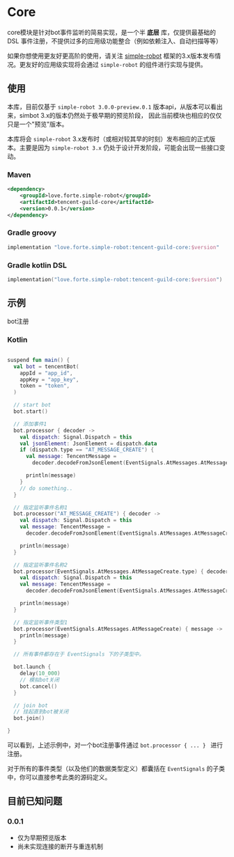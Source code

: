 # Core

core模块是针对bot事件监听的简易实现，是一个半 **底层** 库，仅提供最基础的 DSL 事件注册，不提供过多的应用级功能整合（例如依赖注入、自动扫描等等）

如果你想使用更友好更高阶的使用，请关注 [simple-robot](https://github.com/ForteScarlet/simpler-robot) 框架的3.x版本发布情况。更友好的应用级实现将会通过 `simple-robot` 的组件进行实现与提供。


## 使用
本库，目前仅基于 `simple-robot 3.0.0-preview.0.1` 版本api，从版本可以看出来，simbot 3.x的版本仍然处于极早期的预览阶段，
因此当前模块也相应的仅仅只是一个"预览"版本。

本库将会 `simple-robot` 3.x发布时（或相对较其早的时刻）发布相应的正式版本。主要是因为 `simple-robot 3.x` 仍处于设计开发阶段，可能会出现一些接口变动。

### Maven

```xml
<dependency>
    <groupId>love.forte.simple-robot</groupId>
    <artifactId>tencent-guild-core</artifactId>
    <version>0.0.1</version>
</dependency>
```

### Gradle groovy

```groovy
implementation "love.forte.simple-robot:tencent-guild-core:$version"
```

### Gradle kotlin DSL

```kotlin
implementation("love.forte.simple-robot:tencent-guild-core:$version")
```

## 示例
bot注册

### Kotlin
```kotlin

suspend fun main() {
  val bot = tencentBot(
    appId = "app_id",
    appKey = "app_key",
    token = "token",
  )

  // start bot
  bot.start()

  // 添加事件1
  bot.processor { decoder ->
    val dispatch: Signal.Dispatch = this
    val jsonElement: JsonElement = dispatch.data
    if (dispatch.type == "AT_MESSAGE_CREATE") {
      val message: TencentMessage =
        decoder.decodeFromJsonElement(EventSignals.AtMessages.AtMessageCreate.decoder, jsonElement)

      println(message)
    }
    // do something..
  }

  // 指定监听事件名称1
  bot.processor("AT_MESSAGE_CREATE") { decoder ->
    val dispatch: Signal.Dispatch = this
    val message: TencentMessage =
      decoder.decodeFromJsonElement(EventSignals.AtMessages.AtMessageCreate.decoder, dispatch.data)

    println(message)
  }

  // 指定监听事件名称2
  bot.processor(EventSignals.AtMessages.AtMessageCreate.type) { decoder ->
    val dispatch: Signal.Dispatch = this
    val message: TencentMessage =
      decoder.decodeFromJsonElement(EventSignals.AtMessages.AtMessageCreate.decoder, dispatch.data)

    println(message)
  }

  // 指定监听事件类型1
  bot.processor(EventSignals.AtMessages.AtMessageCreate) { message ->
    println(message)
  }

  // 所有事件都存在于 EventSignals 下的子类型中。

  bot.launch {
    delay(10_000)
    // 模拟bot关闭
    bot.cancel()
  }

  // join bot
  // 挂起直到bot被关闭
  bot.join()

}
```

可以看到，上述示例中，对一个bot注册事件通过 `bot.processor { ... } ` 进行注册。

对于所有的事件类型（以及他们的数据类型定义）都囊括在 `EventSignals` 的子类中，你可以直接参考此类的源码定义。


## 目前已知问题
### 0.0.1 
- 仅为早期预览版本
- 尚未实现连接的断开与重连机制
